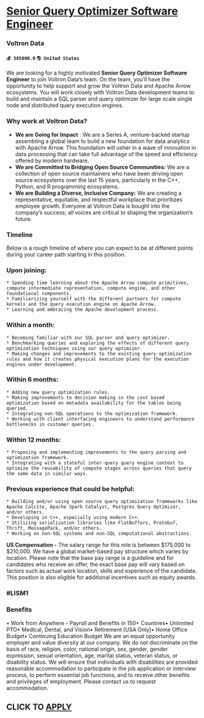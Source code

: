 # [Senior Query Optimizer Software Engineer](https://www.remotewlb.com/apply/senior-query-optimizer-software-engineer-61537)  
### Voltron Data  
#### `💰 385000.0` `🌎 United States`  
We are looking for a highly motivated **Senior Query Optimizer Software Engineer** to join Voltron Data’s team. On the team, you’ll have the opportunity to help support and grow the Voltron Data and Apache Arrow ecosystems. You will work closely with Voltron Data development teams to build and maintain a SQL parser and query optimizer for large scale single node and distributed query execution engines.

### Why work at Voltron Data?

  * **We are Going for Impact** : We are a Series A, venture-backed startup assembling a global team to build a new foundation for data analytics with Apache Arrow. This foundation will usher in a wave of innovation in data processing that can take full advantage of the speed and efficiency offered by modern hardware. 
  * **We are Committed to Bridging Open Source Communities:** We are a collection of open source maintainers who have been driving open source ecosystems over the last 15 years, particularly in the C++, Python, and R programming ecosystems.
  * **We are Building a Diverse, Inclusive Company:** We are creating a representative, equitable, and respectful workplace that prioritizes employee growth. Everyone at Voltron Data is bought into the company’s success; all voices are critical to shaping the organization’s future. 

### **Timeline**

Below is a rough timeline of where you can expect to be at different points during your career path starting in this position.

### Upon joining:

    * Spending time learning about the Apache Arrow compute primitives, compute intermediate representation, compute engine, and other foundational components.
    * Familiarizing yourself with the different partners for compute kernels and the query execution engine on Apache Arrow.
    * Learning and embracing the Apache development process.

### Within a month:

    * Becoming familiar with our SQL parser and query optimizer.
    * Benchmarking queries and exploring the effects of different query optimization techniques using our query optimizer.
    * Making changes and improvements to the existing query optimization rules and how it creates physical execution plans for the execution engines under development.

### Within 6 months:

    * Adding new query optimization rules.
    * Making improvements to decision making in the cost based optimization based on metadata availability for the tables being queried.
    * Integrating non-SQL operations to the optimization framework.
    * Working with client interfacing engineers to understand performance bottlenecks in customer queries.

### Within 12 months:

    * Proposing and implementing improvements to the query parsing and optimization framework.
    * Integrating with a stateful inter-query query engine context to optimize the reusability of compute stages across queries that query the same data in similar ways.

### Previous experience that could be helpful:

    * Building and/or using open source query optimization frameworks like Apache Calcite, Apache Spark Catalyst, Postgres Query Optimizer, and/or others.
    * Developing in C++, especially using modern C++.
    * Utilizing serialization libraries like FlatBuffers, Protobuf, Thrift, MessagePack, and/or others.
    * Working on non-SQL systems and non-SQL computational abstractions.

**US Compensation -** The salary range for this role is between $175,000 to $210,000. We have a global market-based pay structure which varies by location. Please note that the base pay range is a guideline and for candidates who receive an offer, the exact base pay will vary based on factors such as actual work location, skills and experience of the candidate. This position is also eligible for additional incentives such as equity awards.

### #LISM1

### Benefits

• Work from Anywhere - Payroll and Benefits in 150+ Countries• Unlimited PTO• Medical, Dental, and Vision• Retirement [USA Only]• Home Office Budget• Continuing Education Budget We are an equal opportunity employer and value diversity at our company. We do not discriminate on the basis of race, religion, color, national origin, sex, gender, gender expression, sexual orientation, age, marital status, veteran status, or disability status. We will ensure that individuals with disabilities are provided reasonable accommodation to participate in the job application or interview process, to perform essential job functions, and to receive other benefits and privileges of employment. Please contact us to request accommodation.  
## CLICK TO [APPLY](https://www.remotewlb.com/apply/senior-query-optimizer-software-engineer-61537)

